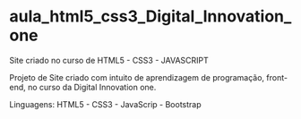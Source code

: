 # aula_html5_css3_Digital_Innovation_one
 Site criado no curso de HTML5 - CSS3 - JAVASCRIPT

 Projeto de Site criado com intuito de aprendizagem de programação,
 front-end, no curso da Digital Innovation one.

 Linguagens: HTML5 - CSS3 - JavaScrip - Bootstrap
